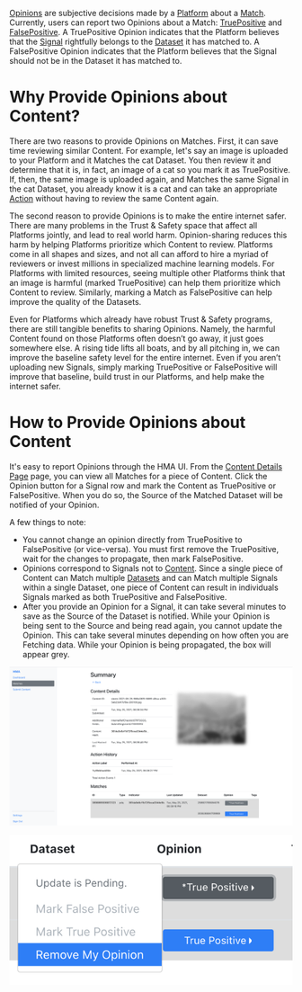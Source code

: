 [Opinions](Glossary#writebacker) are subjective decisions made by a [Platform](Glossary#terms-and-concepts-used-in-hma) about a [Match](Glossary#matcher). Currently, users can report two Opinions about a Match: [TruePositive](Glossary#writebacker) and [FalsePositive](Glossary#writebacker). A TruePositive Opinion indicates that the Platform believes that the [Signal](Glossary#hasher) rightfully belongs to the [Dataset](Glossary#matcher) it has matched to. A FalsePositive Opinion indicates that the Platform believes that the Signal should not be in the Dataset it has matched to.

# Why Provide Opinions about Content?
There are two reasons to provide Opinions on Matches. First, it can save time reviewing similar Content. For example, let's say an image is uploaded to your Platform and it Matches the cat Dataset. You then review it and determine that it is, in fact, an image of a cat so you mark it as TruePositive. If, then, the same image is uploaded again, and Matches the same Signal in the cat Dataset, you already know it is a cat and can take an appropriate [Action](Glossary#actioner) without having to review the same Content again.

The second reason to provide Opinions is to make the entire internet safer. There are many problems in the Trust & Safety space that affect all Platforms jointly, and lead to real world harm. Opinion-sharing reduces this harm by helping Platforms prioritize which Content to review. Platforms come in all shapes and sizes, and not all can afford to hire a myriad of reviewers or invest millions in specialized machine learning models. For Platforms with limited resources, seeing multiple other Platforms think that an image is harmful (marked TruePositive) can help them prioritize which Content to review. Similarly, marking a Match as FalsePositive can help improve the quality of the Datasets.

Even for Platforms which already have robust Trust & Safety programs, there are still tangible benefits to sharing Opinions. Namely, the harmful Content found on those Platforms often doesn’t go away, it just goes somewhere else. A rising tide lifts all boats, and by all pitching in, we can improve the baseline safety level for the entire internet. Even if you aren’t uploading new Signals, simply marking TruePositive or FalsePositive will improve that baseline, build trust in our Platforms, and help make the internet safer.

# How to Provide Opinions about Content

It's easy to report Opinions through the HMA UI. From the [Content Details Page](Content-Details) page, you can view all Matches for a piece of Content. Click the Opinion button for a Signal row and mark the Content as TruePositive or FalsePositive. When you do so, the Source of the Matched Dataset will be notified of your Opinion.

A few things to note:
- You cannot change an opinion directly from TruePositive to FalsePositive (or vice-versa). You must first remove the TruePositive, wait for the changes to propagate, then mark FalsePositive.
- Opinions correspond to Signals not to [Content](Glossary#hasher). Since a single piece of Content can Match multiple [Datasets](Glossary#matcher) and can Match multiple Signals within a single Dataset, one piece of Content can result in individuals Signals marked as both TruePositive and FalsePositive.
- After you provide an Opinion for a Signal, it can take several minutes to save as the Source of the Dataset is notified. While your Opinion is being sent to the Source and being read again, you cannot update the Opinion. This can take several minutes depending on how often you are Fetching data. While your Opinion is being propagated, the box will appear grey.

![](https://github.com/facebook/ThreatExchange/blob/master/hasher-matcher-actioner/docs/images/Content%20Details%20Page.png)

![](https://github.com/facebook/ThreatExchange/blob/master/hasher-matcher-actioner/docs/images/Remove%20Opinion.png)

